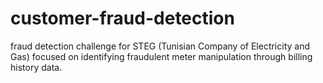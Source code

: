 # customer-fraud-detection
fraud detection challenge for STEG (Tunisian Company of Electricity and Gas) focused on identifying fraudulent meter manipulation through billing history data.
